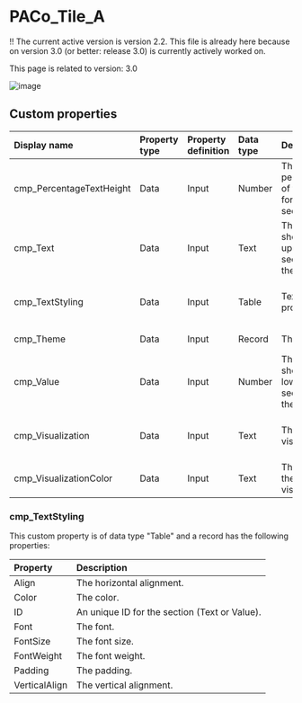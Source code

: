 # PACo_Tile_A

!! The current active version is version 2.2. This file is already here because on version 3.0 (or better: release 3.0) is currently actively worked on.

This page is related to version: 3.0

![image](https://user-images.githubusercontent.com/35654198/235983122-1b9fdc5d-9686-4859-82de-d9c967dcd95b.png)

## Custom properties

| Display name | Property type | Property definition | Data type | Description | Memo
| :--- | :--- | :--- | :--- | :--- | :--- |
| cmp_PercentageTextHeight | Data | Input | Number | The percentage of the height for the text section. | |
| cmp_Text | Data | Input | Text | The text to shown in the upper section of the tile. | |
| cmp_TextStyling | Data | Input | Table | Text properties. | See the documention about cmp_TextStyling below. |
| cmp_Theme | Data | Input | Record | The theme. | See the documention on theming. |
| cmp_Value | Data | Input | Number | The value to show in the lower section of the tile. | |
| cmp_Visualization | Data | Input | Text | The visualization. | See the documention of PACo canvas component PACo_Visualization_A. |
| cmp_VisualizationColor | Data | Input | Text | The color of the visualization. | |

### cmp_TextStyling
This custom property is of data type "Table" and a record has the following properties:

| Property | Description |
| :--- | :--- |
| Align | The horizontal alignment. |
| Color | The color. |
| ID | An unique ID for the section (Text or Value). |
| Font | The font. |
| FontSize | The font size. |
| FontWeight | The font weight. |
| Padding | The padding. |
| VerticalAlign | The vertical alignment. |
